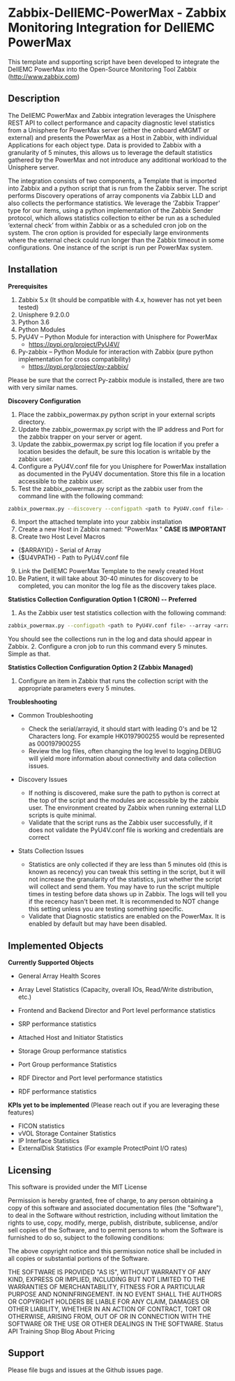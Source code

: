 Zabbix-DellEMC-PowerMax - Zabbix Monitoring Integration for DellEMC PowerMax
=======================

This template and supporting script have been developed to integrate the DellEMC PowerMax into the Open-Source Monitoring Tool Zabbix (http://www.zabbix.com)

## Description

The DellEMC PowerMax and Zabbix integration leverages the Unisphere REST API to collect performance and capacity diagnostic level statistics from a Unisphere for PowerMax server (either the onboard eMGMT or external) and presents the PowerMax as a Host in Zabbix, with individual Applications for each object type.   Data is provided to Zabbix with a granularity of 5 minutes, this allows us to leverage the default statistics gathered by the PowerMax and not introduce any additional workload to the Unisphere server.

The integration consists of two components, a Template that is imported into Zabbix and a python script that is run from the Zabbix server.   The script performs Discovery operations of array components via Zabbix LLD and also collects the performance statistics.   We leverage the ‘Zabbix Trapper’ type for our items, using a python implementation of the Zabbix Sender protocol, which allows statistics collection to either be run as a scheduled ‘external check’ from within Zabbix or as a scheduled cron job on the system.   The cron option is provided for especially large environments where the external check could run longer than the Zabbix timeout in some configurations.    One instance of the script is run per PowerMax system.

## Installation

**Prerequisites**

1.  Zabbix 5.x (It should be compatible with 4.x, however has not yet been tested)
2.  Unisphere 9.2.0.0
3.  Python 3.6
4.  Python Modules
  1. PyU4V – Python Module for interaction with Unisphere for PowerMax
     * https://pypi.org/project/PyU4V/
  2. Py-zabbix – Python Module for interaction with Zabbix (pure python implementation for cross compatibility)
     * https://pypi.org/project/py-zabbix/

Please be sure that the correct Py-zabbix module is installed, there are two with very similar names.

**Discovery Configuration**
1.  Place the zabbix_powermax.py python script in your external scripts directory.
2.  Update the zabbix_powermax.py script with the IP address and Port for the zabbix trapper on your server or agent.
3.  Update the zabbix_powermax.py script log file location if you prefer a location besides the default, be sure this location is writable by the zabbix user.
2.  Configure a PyU4V.conf file for you Unisphere for PowerMax installation as documented in the PyU4V documentation.   Store this file in a location accessible to the zabbix user.
5.  Test the zabbix_powermax.py script as the zabbix user from the command line with the following command:  
```sh
zabbix_powermax.py --discovery --configpath <path to PyU4V.conf file> --array <array serial>
```
6.  Import the attached template into your zabbix installation
7.  Create a new Host in Zabbix named: "PowerMax <array serial>"  **CASE IS IMPORTANT**
8.  Create two Host Level Macros
  *  {$ARRAYID} - Serial of Array
  *  {$U4VPATH} - Path to PyU4V.conf file
9.  Link the DellEMC PowerMax Template to the newly created Host
10.  Be Patient, it will take about 30-40 minutes for discovery to be completed, you can monitor the log file as the discovery takes place.   

**Statistics Collection Configuration Option 1 (CRON) -- Preferred**
1.  As the Zabbix user test statistics collection with the following command:  
```sh
zabbix_powermax.py --configpath <path to PyU4V.conf file> --array <array serial>
```
You should see the collections run in the log and data should appear in Zabbix.
2.  Configure a cron job to run this command every 5 minutes.   Simple as that.

**Statistics Collection Configuration Option 2 (Zabbix Managed)**
1.  Configure an item in Zabbix that runs the collection script with the appropriate parameters every 5 minutes.

**Troubleshooting**
* Common Troubleshooting
  * Check the serial/arrayid, it should start with leading 0's and be 12 Characters long.   For example HK0197900255 would be represented as 000197900255
  * Review the log files, often changing the log level to logging.DEBUG will yield more information about connectivity and data collection issues.   

* Discovery Issues
  * If nothing is discovered, make sure the path to python is correct at the top of the script and the modules are accessible by the zabbix user.   The environment created by Zabbix when running external LLD scripts is quite minimal.
  * Validate that the script runs as the Zabbix user successfully, if it does not validate the PyU4V.conf file is working and credentials are correct

* Stats Collection Issues 
  * Statistics are only collected if they are less than 5 minutes old (this is known as recency) you can tweak this setting in the script, but it will not increase the granularity of the statistics, just whether the script will collect and send them.  You may have to run the script multiple times in testing before data shows up in Zabbix.   The logs will tell you if the recency hasn't been met.  It is recommended to NOT change this setting unless you are testing something specific.
  * Validate that Diagnostic statistics are enabled on the PowerMax.  It is enabled by default but may have been disabled.

## Implemented Objects  
**Currently Supported Objects**
-	General Array Health Scores
-	Array Level Statistics (Capacity, overall IOs, Read/Write distribution, etc.)
-	Frontend and Backend Director and Port level performance statistics
-	SRP performance statistics
-	Attached Host and Initiator Statistics
-	Storage Group performance statistics
-	Port Group performance Statistics

-	RDF Director and Port level performance statistics
-	RDF performance statistics 

**KPIs yet to be implemented** (Please reach out if you are leveraging these features)
-	FICON statistics
-	vVOL Storage Container Statistics
-	IP Interface Statistics
-	ExternalDisk Statistics (For example ProtectPoint I/O rates)

Licensing
---------
This software is provided under the MIT License

Permission is hereby granted, free of charge, to any person obtaining a copy of this software and associated documentation files (the "Software"), to deal in the Software without restriction, including without limitation the rights to use, copy, modify, merge, publish, distribute, sublicense, and/or sell copies of the Software, and to permit persons to whom the Software is furnished to do so, subject to the following conditions:

The above copyright notice and this permission notice shall be included in all copies or substantial portions of the Software.

THE SOFTWARE IS PROVIDED "AS IS", WITHOUT WARRANTY OF ANY KIND, EXPRESS OR IMPLIED, INCLUDING BUT NOT LIMITED TO THE WARRANTIES OF MERCHANTABILITY, FITNESS FOR A PARTICULAR PURPOSE AND NONINFRINGEMENT. IN NO EVENT SHALL THE AUTHORS OR COPYRIGHT HOLDERS BE LIABLE FOR ANY CLAIM, DAMAGES OR OTHER LIABILITY, WHETHER IN AN ACTION OF CONTRACT, TORT OR OTHERWISE, ARISING FROM, OUT OF OR IN CONNECTION WITH THE SOFTWARE OR THE USE OR OTHER DEALINGS IN THE SOFTWARE.
Status API Training Shop Blog About Pricing


Support
-------
Please file bugs and issues at the Github issues page.